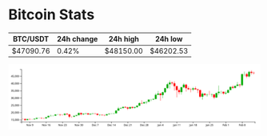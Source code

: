 # Bitcoin Stats

BTC/USDT|24h change|24h high|24h low|
|---|---|---|---|
|$47090.76|0.42%|$48150.00|$46202.53|

<img src="./chart.svg">
